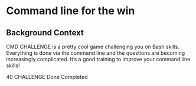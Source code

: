 # Command line for the win

## Background Context

CMD CHALLENGE is a pretty cool game challenging you on Bash skills. 
Everything is done via the command line and the questions are becoming increasingly complicated. It’s a good training to improve your command line skills!


40 CHALLENGE Done
Completed
